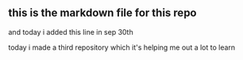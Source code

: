 ## this is the markdown file for this repo

and today i added this line in sep 30th

today i made a third repository which it's helping me out a lot to learn

